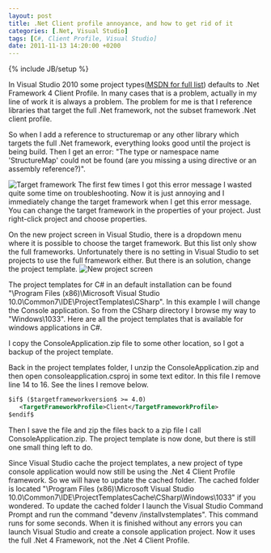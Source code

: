 ```yaml
---
layout: post
title: .Net Client profile annoyance, and how to get rid of it
categories: [.Net, Visual Studio]
tags: [C#, Client Profile, Visual Studio]
date: 2011-11-13 14:20:00 +0200
---
```

{% include JB/setup %}

In Visual Studio 2010 some project types([MSDN for full list](http://msdn.microsoft.com/en-us/library/cc656912.aspx)) defaults to .Net Framework 4 Client Profile. In many cases that is a problem, actually in my line of work it is always a problem. The problem for me is that I reference libraries that target the full .Net framework, not the subset framework .Net client profile.

So when I add a reference to structuremap or any other library which targets the full .Net framework, everything looks good until the project is being build. Then I get an error: "The type or namespace name 'StructureMap' could not be found (are you missing a using directive or an assembly reference?)".

<img src="{{ site.url }}/assets/images/client_profile/target_framework.png" class="img-responsive img-right" alt="Target framework" title="The target framework dropdown" />
The first few times I got this error message I wasted quite some time on troubleshooting. Now it is just annoying and I immediately change the target framework when I get this error message. You can change the target framework in the properties of your project. Just right-click project and choose properties.

On the new project screen in Visual Studio, there is a dropdown menu where it is possible to choose the target framework. But this list only show the full frameworks. Unfortunately there is no setting in Visual Studio to set projects to use the full framework either. But there is an solution, change the project template.
<img src="{{ site.url }}/assets/images/client_profile/new_project.png" class="img-responsive img-right" alt="New project screen" title="New project screen" />

The project templates for C# in an default installation can be found "\Program Files (x86)\Microsoft Visual Studio 10.0\Common7\IDE\ProjectTemplates\CSharp". In this example I will change the Console application. So from the CSharp directory I browse my way to "Windows\1033\". Here are all the project templates that is available for windows applications in C#.

I copy the ConsoleApplication.zip file to some other location, so I got a backup of the project template.

Back in the project templates folder, I unzip the ConsoleApplication.zip and then open consoleapplication.csproj in some text editor. In this file I remove line 14 to 16. See the lines I remove below.

```xml
$if$ ($targetframeworkversion$ >= 4.0)
   <TargetFrameworkProfile>Client</TargetFrameworkProfile>
$endif$
```

Then I save the file and zip the files back to a zip file I call ConsoleApplication.zip. The project template is now done, but there is still one small thing left to do.

Since Visual Studio cache the project templates, a new project of type console application would now still be using the .Net 4 Client Profile framework. So we will have to update the cached folder. The cached folder is located "\Program Files (x86)\Microsoft Visual Studio 10.0\Common7\IDE\ProjectTemplatesCache\CSharp\Windows\1033" if you wondered.
To update the cached folder I launch the Visual Studio Command Prompt and run the command "devenv /installvstemplates". This command runs for some seconds. When it is finished without any errors you can launch Visual Studio and create a console application project. Now it uses the full .Net 4 Framework, not the .Net 4 Client Profile.